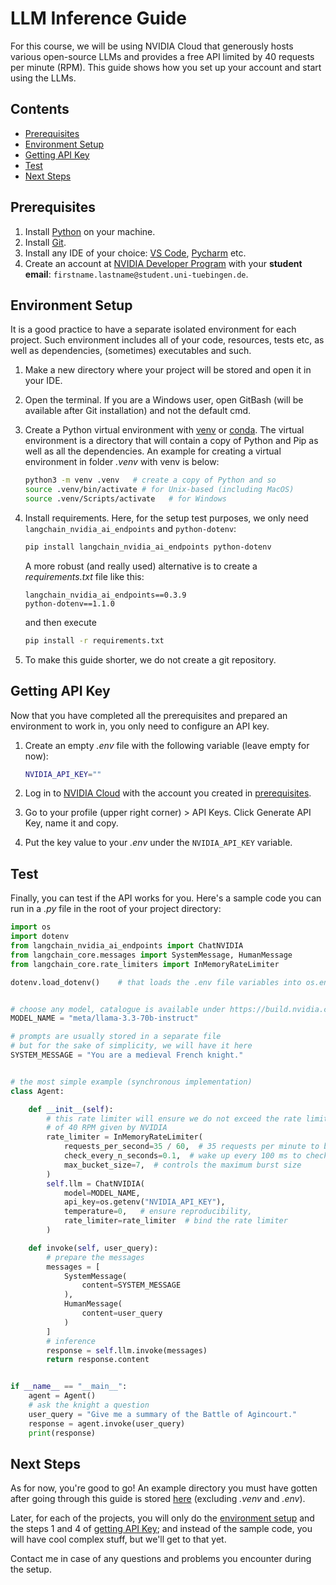 # LLM Inference Guide

For this course, we will be using NVIDIA Cloud that generously hosts various open-source LLMs and provides a free API limited by 40 requests per minute (RPM). This guide shows how you set up your account and start using the LLMs.


## Contents
* [Prerequisites](#prerequisites)
* [Environment Setup](#environment-setup)
* [Getting API Key](#getting-api-key)
* [Test](#test)
* [Next Steps](#next-steps)


## Prerequisites

1. Install [Python](https://www.python.org/downloads/) on your machine.
2. Install [Git](https://git-scm.com/downloads).
3. Install any IDE of your choice: [VS Code](https://code.visualstudio.com/download), [Pycharm](https://www.jetbrains.com/help/pycharm/installation-guide.html) etc.
4. Create an account at [NVIDIA Developer Program](https://developer.nvidia.com/developer-program) with your **student email**: `firstname.lastname@student.uni-tuebingen.de`.


## Environment Setup

It is a good practice to have a separate isolated environment for each project. Such environment includes all of your code, resources, tests etc, as well as dependencies, (sometimes) executables and such.

1. Make a new directory where your project will be stored and open it in your IDE.
2. Open the terminal. If you are a Windows user, open GitBash (will be available after Git installation) and not the default cmd.
3. Create a Python virtual environment with [venv](https://docs.python.org/3/library/venv.html) or [conda](https://docs.conda.io/projects/conda/en/latest/user-guide/tasks/manage-environments.html). The virtual environment is a directory that will contain a copy of Python and Pip as well as all the dependencies. An example for creating a virtual environment in folder _.venv_ with venv is below:

    ```bash
    python3 -m venv .venv   # create a copy of Python and so
    source .venv/bin/activate # for Unix-based (including MacOS)
    source .venv/Scripts/activate   # for Windows
    ```

4. Install requirements. Here, for the setup test purposes, we only need `langchain_nvidia_ai_endpoints` and `python-dotenv`:

    ```bash
    pip install langchain_nvidia_ai_endpoints python-dotenv
    ```

    A more robust (and really used) alternative is to create a _requirements.txt_ file like this:

    ```text
    langchain_nvidia_ai_endpoints==0.3.9
    python-dotenv==1.1.0
    ```

    and then execute

    ```bash
    pip install -r requirements.txt
    ```

5. To make this guide shorter, we do not create a git repository.


## Getting API Key

Now that you have completed all the prerequisites and prepared an environment to work in, you only need to configure an API key.

1. Create an empty _.env_ file with the following variable (leave empty for now):

    ```bash
    NVIDIA_API_KEY=""
    ```

2. Log in to [NVIDIA Cloud](https://build.nvidia.com/) with the account you created in [prerequisites](#prerequisites).
3. Go to your profile (upper right corner) > API Keys. Click Generate API Key, name it and copy.
4. Put the key value to your _.env_ under the `NVIDIA_API_KEY` variable.


## Test

Finally, you can test if the API works for you. Here's a sample code you can run in a _.py_ file in the root of your project directory:

```python
import os
import dotenv
from langchain_nvidia_ai_endpoints import ChatNVIDIA
from langchain_core.messages import SystemMessage, HumanMessage
from langchain_core.rate_limiters import InMemoryRateLimiter

dotenv.load_dotenv()    # that loads the .env file variables into os.environ


# choose any model, catalogue is available under https://build.nvidia.com/models
MODEL_NAME = "meta/llama-3.3-70b-instruct"

# prompts are usually stored in a separate file
# but for the sake of simplicity, we will have it here
SYSTEM_MESSAGE = "You are a medieval French knight."


# the most simple example (synchronous implementation)
class Agent:

    def __init__(self):
        # this rate limiter will ensure we do not exceed the rate limit
        # of 40 RPM given by NVIDIA
        rate_limiter = InMemoryRateLimiter(
            requests_per_second=35 / 60,  # 35 requests per minute to be sure
            check_every_n_seconds=0.1,  # wake up every 100 ms to check whether allowed to make a request,
            max_bucket_size=7,  # controls the maximum burst size
        )
        self.llm = ChatNVIDIA(
            model=MODEL_NAME,
            api_key=os.getenv("NVIDIA_API_KEY"), 
            temperature=0,   # ensure reproducibility,
            rate_limiter=rate_limiter  # bind the rate limiter
        )

    def invoke(self, user_query):
        # prepare the messages
        messages = [
            SystemMessage(
                content=SYSTEM_MESSAGE
            ),
            HumanMessage(
                content=user_query
            )
        ]
        # inference
        response = self.llm.invoke(messages)
        return response.content


if __name__ == "__main__":
    agent = Agent()
    # ask the knight a question
    user_query = "Give me a summary of the Battle of Agincourt."
    response = agent.invoke(user_query)
    print(response)
```


## Next Steps

As for now, you're good to go! An example directory you must have gotten after going through this guide is stored [here](https://github.com/maxschmaltz/Course-LLM-based-Assistants/tree/main/llm-based-assistants/infos/llm_inference_guide) (excluding _.venv_ and _.env_).


Later, for each of the projects, you will only do the [environment setup](#environment-setup) and the steps 1 and 4 of [getting API Key](#getting-api-key); and instead of the sample code, you will have cool complex stuff, but we'll get to that yet.

Contact me in case of any questions and problems you encounter during the setup.